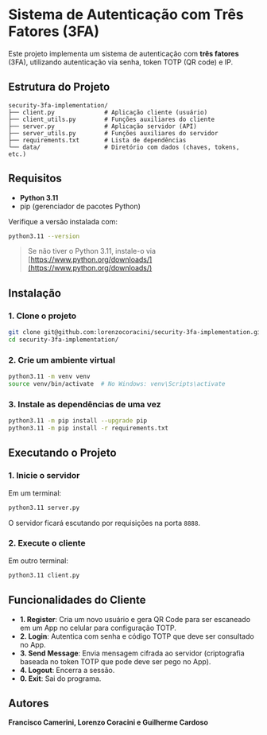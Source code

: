 # Sistema de Autenticação com Três Fatores (3FA)

Este projeto implementa um sistema de autenticação com **três fatores** (3FA), utilizando autenticação via senha, token TOTP (QR code) e IP.

## Estrutura do Projeto

```
security-3fa-implementation/
├── client.py              # Aplicação cliente (usuário)
├── client_utils.py        # Funções auxiliares do cliente
├── server.py              # Aplicação servidor (API)
├── server_utils.py        # Funções auxiliares do servidor
├── requirements.txt       # Lista de dependências
└── data/                  # Diretório com dados (chaves, tokens, etc.)
```

## Requisitos

- **Python 3.11**
- pip (gerenciador de pacotes Python)

Verifique a versão instalada com:

```bash
python3.11 --version
```

> Se não tiver o Python 3.11, instale-o via [https://www.python.org/downloads/](https://www.python.org/downloads/)

## Instalação

### 1. Clone o projeto

```bash
git clone git@github.com:lorenzocoracini/security-3fa-implementation.git
cd security-3fa-implementation/
```

### 2. Crie um ambiente virtual

```bash
python3.11 -m venv venv
source venv/bin/activate  # No Windows: venv\Scripts\activate
```

### 3. Instale as dependências de uma vez

```bash
python3.11 -m pip install --upgrade pip
python3.11 -m pip install -r requirements.txt
```


## Executando o Projeto

### 1. Inicie o servidor

Em um terminal:

```bash
python3.11 server.py
```

O servidor ficará escutando por requisições na porta `8888`.

### 2. Execute o cliente

Em outro terminal:

```bash
python3.11 client.py
```

## Funcionalidades do Cliente

- **1. Register**: Cria um novo usuário e gera QR Code para ser escaneado em um App no celular para configuração TOTP.
- **2. Login**: Autentica com senha e código TOTP que deve ser consultado no App.
- **3. Send Message**: Envia mensagem cifrada ao servidor (criptografia baseada no token TOTP que pode deve ser pego no App).
- **4. Logout**: Encerra a sessão.
- **0. Exit**: Sai do programa.

## Autores

**Francisco Camerini, Lorenzo Coracini e Guilherme Cardoso**
